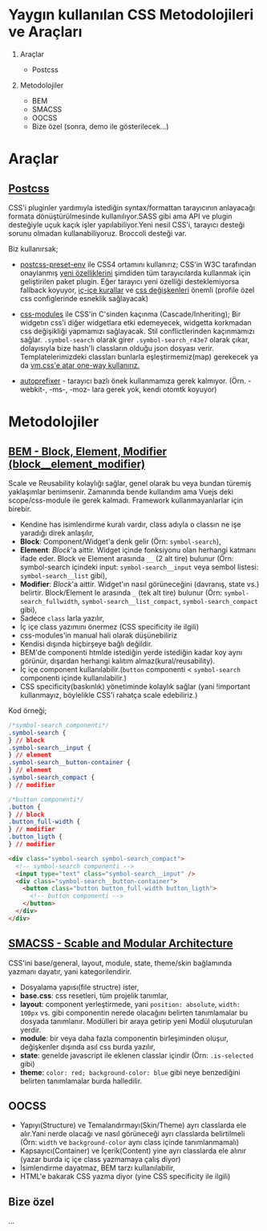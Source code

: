 # Yaygın kullanılan CSS Metodolojileri ve Araçları

1. Araçlar

   - Postcss

2. Metodolojiler
   - BEM
   - SMACSS
   - OOCSS
   - Bize özel (sonra, demo ile gösterilecek...)

# Araçlar

## [Postcss](https://postcss.org/)

CSS'i pluginler yardımıyla istediğin syntax/formattan tarayıcının anlayacağı formata dönüştürülmesinde kullanılıyor.SASS gibi ama API ve plugin desteğiyle uçuk kaçık işler yapılabiliyor.Yeni nesil CSS'i, tarayıcı desteği sorunu olmadan kullanabiliyoruz. Broccoli desteği var.

Biz kullanırsak;

- [postcss-preset-env](https://github.com/csstools/postcss-preset-env) ile CSS4 ortamını kullanırız; CSS'in W3C tarafından onaylanmış [yeni özelliklerini](https://cssdb.org/) şimdiden tüm tarayıcılarda kullanmak için geliştirilen paket plugin. Eğer tarayıcı yeni özelliği desteklemiyorsa fallback koyuyor, [iç-içe kurallar](https://preset-env.cssdb.org/features#nesting-rules) ve [css değişkenleri](https://preset-env.cssdb.org/features#custom-properties) önemli (profile özel css configlerinde esneklik sağlayacak)

- [css-modules](https://github.com/css-modules/css-modules) ile CSS'in C'sinden kaçınma (Cascade/Inheriting); Bir widgetın css'i diğer widgetlara etki edemeyecek, widgetta korkmadan css değişikliği yapmamızı sağlayacak. Stil conflictlerinden kaçınmamızı sağlar. `.symbol-search` olarak girer `.symbol-search_r43e7` olarak çıkar, dolayısıyla bize hash'li classların olduğu json dosyası verir. Templatelerimizdeki classları bunlarla eşleştirmemiz(map) gerekecek ya da [vm.css'e atar one-way kullanırız.](https://github.com/css-modules/css-modules/blob/master/docs/css-modules-with-angular.js.md)

- [autoprefixer](https://github.com/postcss/autoprefixer) - tarayıcı bazlı önek kullanmamıza gerek kalmıyor. (Örn. -webkit-, -ms-, -moz- lara gerek yok, kendi otomtk koyuyor)

# Metodolojiler

## [BEM - Block, Element, Modifier (block\_\_element_modifier)](https://en.bem.info/methodology/css/)

Scale ve Reusability kolaylığı sağlar, genel olarak bu veya bundan türemiş yaklaşımlar benimsenir. Zamanında bende kullandım ama Vuejs deki scope/css-module ile gerek kalmadı. Framework kullanmayanlarlar için birebir.

- Kendine has isimlendirme kuralı vardır, class adıyla o classın ne işe yaradığı direk anlaşılır,
- **Block**: Component/Widget'a denk gelir (Örn: `symbol-search`),
- **Element**: _Block_'a aittir. Widget içinde fonksiyonu olan herhangi katmanı ifade eder. Block ve Element arasında `__` (2 alt tire) bulunur (Örn: symbol-search içindeki input: `symbol-search__input` veya sembol listesi: `symbol-search__list` gibi),
- **Modifier**: _Block_'a aittir. Widget'ın nasıl görüneceğini (davranış, state vs.) belirtir. Block/Element le arasında `_` (tek alt tire) bulunur (Örn: `symbol-search_fullwidth`, `symbol-search__list_compact`, `symbol-search_compact` gibi),
- Sadece `class` larla yazılır,
- İç içe class yazımını önermez (CSS specificity ile ilgili)
- css-modules'in manual hali olarak düşünebiliriz
- Kendisi dışında hiçbirşeye bağlı değildir.
- BEM'de componenti htmlde istediğin yerde istediğin kadar koy aynı görünür, dışardan herhangi kalıtım almaz(kural/reusability).
- İç içe component kullanılabilir.(`button` componenti < `symbol-search` componenti içinde kullanılabilir.)
- CSS specificity(baskınlık) yönetiminde kolaylık sağlar (yani !important kullanmayız, böylelikle CSS'i rahatça scale edebiliriz.)

Kod örneği;

```css
/*symbol-search componenti*/
.symbol-search {
} // block
.symbol-search__input {
} // element
.symbol-search__button-container {
} // element
.symbol-search_compact {
} // modifier

/*button componenti*/
.button {
} // block
.button_full-width {
} // modifier
.button_ligth {
} // modifier
```

```html
<div class="symbol-search symbol-search_compact">
  <!-- symbol-search componenti -->
  <input type="text" class="symbol-search__input" />
  <div class="symbol-search__button-container">
    <button class="button button_full-width button_ligth">
      <!-- button componenti -->
    </button>
  </div>
</div>
```

## [SMACSS - Scable and Modular Architecture](https://smacss.com/)

CSS'ini base/general, layout, module, state, theme/skin bağlamında yazmanı dayatır, yani kategorilendirir.

- Dosyalama yapısı(file structre) ister,
- **base.css**: css resetleri, tüm projelik tanımlar,
- **layout**: component yerleştirmede, yani `position: absolute`, `width: 100px` vs. gibi componentin nerede olacağını belirten tanımlamalar bu dosyada tanımlanır. Modülleri bir araya getirip yeni Modül oluşuturulan yerdir.
- **module**: bir veya daha fazla componentin birleşiminden oluşur, değişkenler dışında asıl css burda yazılır,
- **state**: genelde javascript ile eklenen classlar içindir (Örn: `.is-selected` gibi)
- **theme**: `color: red; background-color: blue` gibi neye benzediğini belirten tanımlamalar burda halledilir.

## OOCSS

- Yapıyı(Structure) ve Temalandırmayı(Skin/Theme) ayrı classlarda ele alır.Yani nerde olacağı ve nasıl görüneceği ayrı classlarda belirtilmeli (Örn: `width` ve `background-color` aynı class içinde tanımlanmamalı)
- Kapsayıcı(Container) ve İçerik(Content) yine ayrı classlarda ele alınır (yazar burda iç içe class yazmamaya çalış diyor)
- İsimlendirme dayatmaz, BEM tarzı kullanılabilir,
- HTML'e bakarak CSS yazma diyor (yine CSS specificity ile ilgili)

## Bize özel

...
